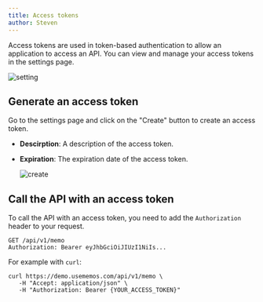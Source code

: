 ```yaml
---
title: Access tokens
author: Steven
---
```


Access tokens are used in token-based authentication to allow an application to access an API. You can view and manage your access tokens in the settings page.

![setting](/content/docs/access-tokens/setting.png)

## Generate an access token

Go to the settings page and click on the "Create" button to create an access token.

- **Descirption**: A description of the access token.
- **Expiration**: The expiration date of the access token.

  ![create](/content/docs/access-tokens/create.png)

## Call the API with an access token

To call the API with an access token, you need to add the `Authorization` header to your request.

```
GET /api/v1/memo
Authorization: Bearer eyJhbGciOiJIUzI1NiIs...
```

For example with `curl`:

```
curl https://demo.usememos.com/api/v1/memo \
   -H "Accept: application/json" \
   -H "Authorization: Bearer {YOUR_ACCESS_TOKEN}"
```
